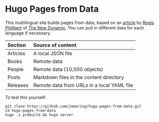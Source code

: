 # Hugo Pages from Data

This multilingual site builds pages from data, based on an [article] by [Regis Philibert] of [The New Dynamic]. You can pull in different data for each language if necessary.

[article]: https://www.thenewdynamic.com/article/toward-using-a-headless-cms-with-hugo-part-2-building-from-remote-api/
[Regis Philibert]: https://discourse.gohugo.io/u/regis/
[The New Dynamic]: https://www.thenewdynamic.com/

Section|Source of content
:--|:--
Articles|A local JSON file
Books|Remote data
People|Remote data (10,000 objects)
Posts|Markdown files in the content directory
Releases|Remote data from URLs in a local YAML file

To test this yourself:

```text
git clone https://github.com/jmooring/hugo-pages-from-data.git
cd hugo-pages-from-data
hugo -s prebuild && hugo server
```
